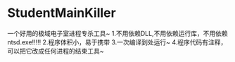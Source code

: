 # StudentMainKiller
一个好用的极域电子室进程专杀工具~
1.不用依赖DLL,不用依赖运行库，不用依赖ntsd.exe!!!!!
2.程序体积小，易于携带
3.一次编译到处运行~
4.程序代码有注释，可以把它改成任何进程的结束工具~
